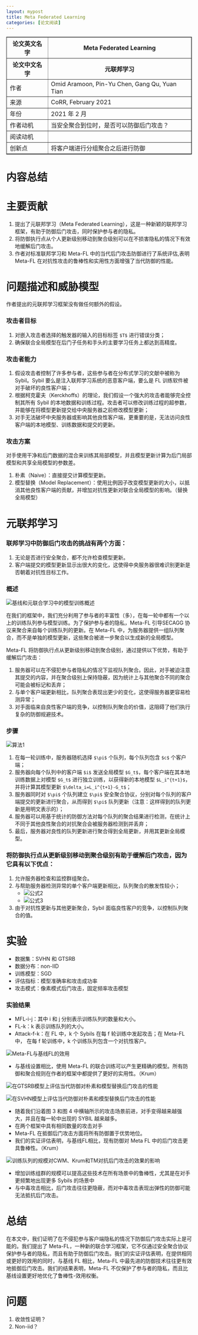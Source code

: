 ```yaml
---
layout: mypost
title: Meta Federated Learning
categories: [论文阅读]
---
```


<table border="1">
    <tr>
        <th>论文英文名字</th>
        <th>Meta Federated Learning</th>
    </tr>
    <tr>
        <th>论文中文名字</th>
        <th>元联邦学习</th>
    </tr>
    <tr>
        <td>作者</td>
        <td>Omid Aramoon, Pin-Yu Chen, Gang Qu, Yuan Tian</td>
    </tr>
    <tr>
        <td>来源</td>
        <td>CoRR, February 2021</td>
    </tr>
    <tr>
        <td>年份</td>
        <td>2021 年 2 月</td>
    </tr>
    <tr>
        <td>作者动机</td>
        <td>当安全聚合到位时，是否可以防御后门攻击？</td>
    </tr>
    <tr>
        <td>阅读动机</td>
        <td></td>
    </tr>
    <tr>
        <td>创新点</td>
        <td>将客户端进行分组聚合之后进行防御</td>
    </tr>
</table>

# 内容总结

# 主要贡献

1. 提出了元联邦学习（Meta Federated Learning），这是一种新颖的联邦学习框架，有助于防御后门攻击，同时保护参与者的隐私。
2. 将防御执行点从个人更新级别移动到聚合级别可以在不损害隐私的情况下有效地缓解后门攻击。
3. 作者对标准联邦学习和 Meta-FL 中的当代后门攻击防御进行了系统评估,表明 Meta-FL 在对抗性攻击的鲁棒性和实用性方面增强了当代防御的性能。

# 问题描述和威胁模型

作者提出的元联邦学习框架没有做任何额外的假设。

### 攻击者目标

1. 对嵌入攻击者选择的触发器的输入的目标标签 `$T$` 进行错误分类；
2. 确保联合全局模型在后门子任务和手头的主要学习任务上都达到高精度。

### 攻击者能力

1. 假设攻击者控制了许多参与者，这些参与者在分布式学习的文献中被称为 Sybil。Sybil 要么是注入联邦学习系统的恶意客户端，要么是 FL 训练软件被对手破坏的良性客户端；
2. 根据柯克霍夫（Kerckhoffs）的理论，我们假设一个强大的攻击者能够完全控制其所有 Sybil 的本地数据和训练过程。攻击者可以修改训练过程的超参数，并能够在将模型更新提交给中央服务器之前修改模型更新；
3. 对手无法破坏中央服务器或影响其他良性客户端，更重要的是，无法访问良性客户端的本地模型、训练数据和提交的更新。

### 攻击方案

对手使用干净和后门数据的混合来训练其局部模型，并且模型更新计算为后门局部模型和共享全局模型的参数差。

1. 朴素（Naive）：直接提交计算模型更新。
2. 模型替换（Model Replacement）：使用比例因子改变模型更新的大小，以抵消其他良性客户端的贡献，并增加对抗性更新对联合全局模型的影响。（替换全局模型）

# 元联邦学习

### 联邦学习中防御后门攻击的挑战有两个方面：

1. 无论是否进行安全聚合，都不允许检查模型更新。
2. 客户端提交的模型更新显示出很大的变化，这使得中央服务器很难识别更新是否朝着对抗性目标工作。

### 概述

![基线和元联合学习中的模型训练概述](基线和元联合学习中的模型训练概述.png)

在我们的框架中，我们充分利用了参与者的丰富性（多），在每一轮中都有一个以上的训练队列参与模型训练。为了保护参与者的隐私，Meta-FL  引导SECAGG 协议来聚合来自每个训练队列的更新。在 Meta-FL 中，为服务器提供一组队列聚合，而不是单独的模型更新，这些聚合被进一步聚合以生成新的全局模型。

Meta-FL 将防御执行点从更新级别移动到聚合级别，通过提供以下优势，有助于缓解后门攻击：
1. 服务器可以在不侵犯参与者隐私的情况下监视队列聚合。因此，对手被迫注意其提交的内容，并在聚合级别上保持隐蔽，因为统计上与其他聚合不同的聚合可能会被标记和丢弃；
2. 与单个客户端更新相比，队列聚合表现出更少的变化，这使得服务器更容易检测异常；
3. 对手面临来自良性客户端的竞争，以控制队列聚合的价值，这阻碍了他们执行复杂的防御规避技术。

### 步骤

![算法1](算法1.png)

1. 在每一轮训练中，服务器随机选择 `$\pi$` 个队列，每个队列包含 `$c$` 个客户端；
2. 服务器向每个队列中的客户端 `$i$` 发送全局模型 `$G_t$`，每个客户端在其本地训练数据上对模型 `$G_t$` 进行独立训练，以获得新的本地模型 `$L_i^{t+1}$`，并将计算其模型更新 `$\delta_i=L_i^{t+1}-G_t$`；
3. 服务器同时对 `$\pi$` 个队列建立 `$\pi$` 安全聚合协议，分别对每个队列的客户端提交的更新进行聚合，从而得到 `$\pi$` 队列更新（注意：这样得到的队列更新是用明文表示的）；
4. 服务器可以用基于统计的防御方法对每个队列的聚合结果进行检测，在统计上不同于其他良性聚合的对抗聚合会被服务器检测到并丢弃；
5. 最后，服务器对良性的队列更新进行聚合得到全局更新，并用其更新全局模型。

### 将防御执行点从更新级别移动到聚合级别有助于缓解后门攻击，因为它具有以下优点：

1. 允许服务器检查和监控群组聚合。
2. 与帮助服务器检测异常的单个客户端更新相比，队列聚合的散发性较小；
   + ![公式2](公式2.png)
   + ![公式3](公式3.png)
3. 由于对抗性更新与其他更新聚合，Sybil 面临良性客户的竞争，以控制队列聚合的值。

# 实验

+ 数据集：SVHN 和 GTSRB
+ 数据分布：non-IID
+ 训练模型：SGD
+ 评估指标：模型准确率和攻击成功率
+ 攻击模式：像素模式后门攻击，固定频率攻击模型

### 实验结果

+ MFL-i-j：其中 i 和 j 分别表示训练队列的数量和大小。
+ FL-k：k 表示训练队列的大小。
+ Attack-f-k：在 FL 中，k 个 Sybils 在每 f 轮训练中发起攻击；在 Meta-FL 中， 在每 f 轮训练中，k 个训练队列包含一个对抗性客户。


![Meta-FL与基线FL的效用](Meta-FL与基线FL的效用.png)

+ 与基线设置相比，使用 Meta-FL 的联合训练可以产生更精确的模型。所有防御和聚合规则在作者的框架中都提供了更好的实用性。（Krum）

![在GTSRB模型上评估当代防御对朴素和模型替换后门攻击的性能](在GTSRB模型上评估当代防御对朴素和模型替换后门攻击的性能.png)

![在SVHN模型上评估当代防御对朴素和模型替换后门攻击的性能](在SVHN模型上评估当代防御对朴素和模型替换后门攻击的性能.png)

+ 随着我们沿着图 3 和图 4 中横轴所示的攻击场景前进，对手变得越来越强大，并且在每一轮中出现的 SYBIL 越来越多。
+ 在两个框架中具有相同数量的攻击对手
+ Meta-FL 在抵御后门攻击方面将所有防御置于优势地位。
+ 我们的实证评估表明，与基线FL相比，现有防御对 Meta FL 中的后门攻击更具鲁棒性。（Krum）

![训练队列的规模对CWM、Krum和TM对抗后门攻击的效果的影响](训练队列的规模对CWM、Krum和TM对抗后门攻击的效果的影响.png)

+ 增加训练组群的规模可以提高这些技术在所有场景中的鲁棒性，尤其是在对手更频繁地出现更多 Sybils 的场景中
+ 与中毒攻击相比，后门攻击往往更隐蔽，而对中毒攻击表现出弹性的防御可能无法抵抗后门攻击。

# 总结

在本文中，我们证明了在不侵犯参与客户端隐私的情况下防御后门攻击实际上是可能的。我们提出了 Meta-FL，一种新的联合学习框架，它不仅通过安全聚合协议保护参与者的隐私，而且有助于防御后门攻击。我们的实证评估表明，在提供相同或更好的效用的同时，与基线 FL 相比，Meta-FL 中最先进的防御技术往往更有效地抵御后门攻击。我们的结果表明，Meta-FL 不仅保护了参与者的隐私，而且比基线设置更好地优化了鲁棒性-效用权衡。

# 问题

1. 收敛性证明？
2. Non-iid？